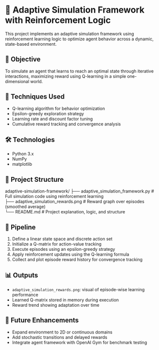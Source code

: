 # 🤖 Adaptive Simulation Framework with Reinforcement Logic

This project implements an adaptive simulation framework using reinforcement learning logic to optimize agent behavior across a dynamic, state-based environment.

## 🎯 Objective

To simulate an agent that learns to reach an optimal state through iterative interactions, maximizing reward using Q-learning in a simple one-dimensional world.

## 🧠 Techniques Used

- Q-learning algorithm for behavior optimization
- Epsilon-greedy exploration strategy
- Learning rate and discount factor tuning
- Cumulative reward tracking and convergence analysis

## 🛠️ Technologies

- Python 3.x
- NumPy
- matplotlib

## 📁 Project Structure

adaptive-simulation-framework/
├── adaptive_simulation_framework.py   # Full simulation code using reinforcement learning  
├── adaptive_simulation_rewards.png    # Reward graph over episodes (smoothed average)  
└── README.md                          # Project explanation, logic, and structure

## 🚀 Pipeline

1. Define a linear state space and discrete action set  
2. Initialize a Q-matrix for action-value tracking  
3. Execute episodes using an epsilon-greedy strategy  
4. Apply reinforcement updates using the Q-learning formula  
5. Collect and plot episode reward history for convergence tracking

## 📊 Outputs

- `adaptive_simulation_rewards.png`: visual of episode-wise learning performance  
- Learned Q-matrix stored in memory during execution  
- Reward trend showing adaptation over time

## 📌 Future Enhancements

- Expand environment to 2D or continuous domains  
- Add stochastic transitions and delayed rewards  
- Integrate agent framework with OpenAI Gym for benchmark testing

